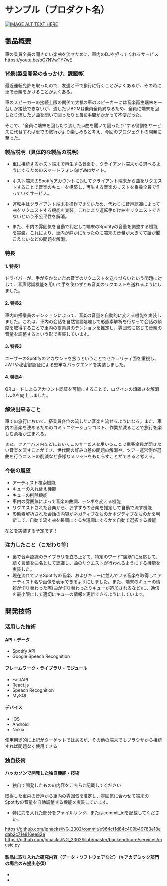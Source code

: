 # サンプル（プロダクト名）

[![IMAGE ALT TEXT HERE](https://jphacks.com/wp-content/uploads/2023/07/JPHACKS2023_ogp.png)](https://www.youtube.com/watch?v=yYRQEdfGjEg)

## 製品概要

車の乗員全員の聞きたい楽曲を流すために、車内のDJを担ってくれるサービス
https://youtu.be/oG7NVwTY7wE

### 背景(製品開発のきっかけ、課題等）

最近運転免許を取ったので、友達と車で旅行に行くことがよくあるが、その時に車で音楽をかけることがよくある。

車のスピーカーの接続上限の関係で大抵の車のスピーカーには音楽再生端末を一台しか接続できないが、流したいBGMは乗員全員異なるため、全員に端末を回したり流したい曲を聞いて回ったりと毎回手間がかかって不便だった。

そこで、"全員に端末を回したり流したい曲を聞いて回ったり"する役割をサービスに代替すれば車での旅行がより楽しめると考え、今回のプロジェクトの開発に至った。

### 製品説明（具体的な製品の説明）

* 車に接続するホスト端末で再生する音楽を、クライアント端末から選べるようにするためのスマートフォン向けWebサイト。

* ホスト端末のSpotifyアカウントに対してクライアント端末から曲をリクエストすることで音楽のキューを構築し、再生する音楽のリストを乗員全員で作っていくサービス。

* 運転手はクライアント端末を操作できないため、代わりに音声認識によって曲をリクエストする機能を実装。これにより運転手だけ曲をリクエストできないという不公平性を解消。

* また、車内の雰囲気を自動で判定して端末のSpotifyの音量を調整する機能を実装。これにより、車内が静かになったのに端末の音量が大きくて話が聞こえないなどの問題を解消。

### 特長
#### 1. 特長1

ドライバーが、手が空かないため音楽のリクエストを送りづらいという問題に対して、音声認識機能を用いて手を使わずとも音楽のリクエストを送れるようにしました。

#### 2. 特長2

車内の搭乗員のテンションによって、音楽の音量を自動的に変える機能を実装しました。これは、車内の会話を自然言語処理して形態素解析を行なって会話の頻度を取得することで車内の搭乗員のテンションを推定し、雰囲気に応じて音楽の音量を調整するという形で実装しています。

#### 3. 特長3

ユーザーのSpotifyのアカウントを扱うということでセキュリティ面を重視し、JWTや秘密鍵認証による堅牢なバックエンドを実装しました。

#### 4. 特長4

QRコードによるアカウント認証を可能にすることで、ログインの煩雑さを解消しUXを向上しました。

### 解決出来ること

車での旅行において、搭乗員各位の流したい音楽を流せるようになる。また、車内の音楽を決めるためのコミュニケーションコスト、作業が減ることで旅行を楽しむ余裕が生まれる。

また、ツアーバス内などにおいてこのサービスを用いることで乗客全員が聞きたい音楽を流すことができ、世代間の好みの差の問題の解消や、ツアー運営側が選曲を行うコストの削減など多様なメリットをもたらすことができると考える。

### 今後の展望

* アーティスト検索機能
* キューの入れ替え機能
* キューの削除機能
* 車内の雰囲気によって音楽の曲調、テンポを変える機能
* リクエストされた音楽から、おすすめの音楽を推定して自動で流す機能
* 形態素解析された会話の内容がネガティブなものかポジティブなものかを判断して、自動で流す曲を長調にするか短調にするかを自動で選択する機能

などを実装する予定です！

### 注力したこと（こだわり等）

* 裏で音声認識のライブラリを立ち上げて、特定のワード"腹筋"に反応して、続く言葉を曲名として認識し、曲のリクエストが行われるようにする機能を実装した。
* 現在流れているSpotifyの音楽、およびキューに並んでいる音楽を取得してアーティスト名や画像を表示できるようにしました。また、端末のキューの情報が切り替わった際(曲が切り替わったりキューが追加されるなど)に、通信を最小限にして適切にキューの情報を更新できるようにしています。

## 開発技術
### 活用した技術
#### API・データ

* Spotify API
* Google Speech Recognition

#### フレームワーク・ライブラリ・モジュール

* FastAPI
* React.js
* Speach Recognition
* MySQL

#### デバイス

* iOS
* Android
* Nokia

使用用途的に上記がターゲットではあるが、その他の端末でもブラウザから接続すれば問題なく使用できる

### 独自技術
#### ハッカソンで開発した独自機能・技術

* 独自で開発したものの内容をこちらに記載してください

取得した車内の音声から車内の雰囲気を推定し、雰囲気に合わせて端末のSpotifyの音量を自動調整する機能を実装しています。

* 特に力を入れた部分をファイルリンク、またはcommit_idを記載してください。

https://github.com/jphacks/NG_2302/commit/e964cf1d84c409b49783e18edab2c71e816ee82e
https://github.com/jphacks/NG_2302/blob/master/backend/core/services/music.py

#### 製品に取り入れた研究内容（データ・ソフトウェアなど）（※アカデミック部門の場合のみ提出必須）
* 
* 
